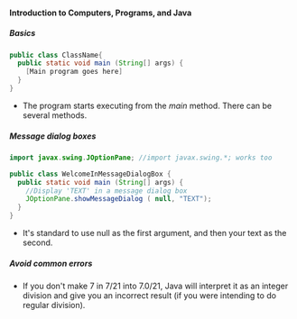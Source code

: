#### Introduction to Computers, Programs, and Java

##### Basics
``` Java
public class ClassName{
  public static void main (String[] args) {
    [Main program goes here]
  }
}
```

* The program starts executing from the *main* method. There can be several methods.


##### Message dialog boxes
``` Java
import javax.swing.JOptionPane; //import javax.swing.*; works too

public class WelcomeInMessageDialogBox {
  public static void main (String[] args) {
    //Display 'TEXT' in a message dialog box
    JOptionPane.showMessageDialog ( null, "TEXT");
  }
}
```

* It's standard to use null as the first argument, and then your text as the second.


##### Avoid common errors
* If you don't make 7 in 7/21 into 7.0/21, Java will interpret it as an integer division and give you an incorrect result (if you were intending to do regular division).
